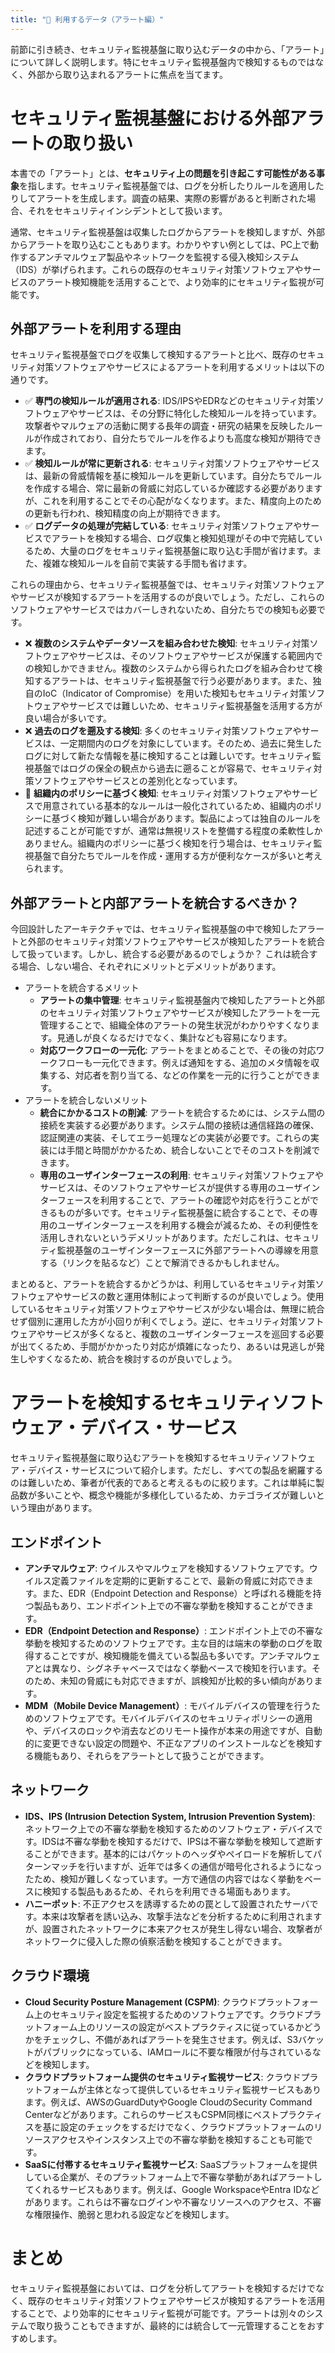 ```yaml
---
title: "📐 利用するデータ（アラート編）"
---
```


前節に引き続き、セキュリティ監視基盤に取り込むデータの中から、「アラート」について詳しく説明します。特にセキュリティ監視基盤内で検知するものではなく、外部から取り込まれるアラートに焦点を当てます。

# セキュリティ監視基盤における外部アラートの取り扱い

本書での「アラート」とは、**セキュリティ上の問題を引き起こす可能性がある事象**を指します。セキュリティ監視基盤では、ログを分析したりルールを適用したりしてアラートを生成します。調査の結果、実際の影響があると判断された場合、それをセキュリティインシデントとして扱います。

通常、セキュリティ監視基盤は収集したログからアラートを検知しますが、外部からアラートを取り込むこともあります。わかりやすい例としては、PC上で動作するアンチマルウェア製品やネットワークを監視する侵入検知システム（IDS）が挙げられます。これらの既存のセキュリティ対策ソフトウェアやサービスのアラート検知機能を活用することで、より効率的にセキュリティ監視が可能です。

## 外部アラートを利用する理由

セキュリティ監視基盤でログを収集して検知するアラートと比べ、既存のセキュリティ対策ソフトウェアやサービスによるアラートを利用するメリットは以下の通りです。

- ✅️ **専門の検知ルールが適用される**: IDS/IPSやEDRなどのセキュリティ対策ソフトウェアやサービスは、その分野に特化した検知ルールを持っています。攻撃者やマルウェアの活動に関する長年の調査・研究の結果を反映したルールが作成されており、自分たちでルールを作るよりも高度な検知が期待できます。
- ✅️ **検知ルールが常に更新される**: セキュリティ対策ソフトウェアやサービスは、最新の脅威情報を基に検知ルールを更新しています。自分たちでルールを作成する場合、常に最新の脅威に対応しているか確認する必要がありますが、これを利用することでその心配がなくなります。また、精度向上のための更新も行われ、検知精度の向上が期待できます。
- ✅️ **ログデータの処理が完結している**: セキュリティ対策ソフトウェアやサービスでアラートを検知する場合、ログ収集と検知処理がその中で完結しているため、大量のログをセキュリティ監視基盤に取り込む手間が省けます。また、複雑な検知ルールを自前で実装する手間も省けます。

これらの理由から、セキュリティ監視基盤では、セキュリティ対策ソフトウェアやサービスが検知するアラートを活用するのが良いでしょう。ただし、これらのソフトウェアやサービスではカバーしきれないため、自分たちでの検知も必要です。

- ❌️ **複数のシステムやデータソースを組み合わせた検知**: セキュリティ対策ソフトウェアやサービスは、そのソフトウェアやサービスが保護する範囲内での検知しかできません。複数のシステムから得られたログを組み合わせて検知するアラートは、セキュリティ監視基盤で行う必要があります。また、独自のIoC（Indicator of Compromise）を用いた検知もセキュリティ対策ソフトウェアやサービスでは難しいため、セキュリティ監視基盤を活用する方が良い場合が多いです。
- ❌️ **過去のログを遡及する検知**: 多くのセキュリティ対策ソフトウェアやサービスは、一定期間内のログを対象にしています。そのため、過去に発生したログに対して新たな情報を基に検知することは難しいです。セキュリティ監視基盤ではログの保全の観点から過去に遡ることが容易で、セキュリティ対策ソフトウェアやサービスとの差別化となっています。
- 🤔 **組織内のポリシーに基づく検知**: セキュリティ対策ソフトウェアやサービスで用意されている基本的なルールは一般化されているため、組織内のポリシーに基づく検知が難しい場合があります。製品によっては独自のルールを記述することが可能ですが、通常は無視リストを整備する程度の柔軟性しかありません。組織内のポリシーに基づく検知を行う場合は、セキュリティ監視基盤で自分たちでルールを作成・運用する方が便利なケースが多いと考えられます。

## 外部アラートと内部アラートを統合するべきか？

今回設計したアーキテクチャでは、セキュリティ監視基盤の中で検知したアラートと外部のセキュリティ対策ソフトウェアやサービスが検知したアラートを統合して扱っています。しかし、統合する必要があるのでしょうか？ これは統合する場合、しない場合、それぞれにメリットとデメリットがあります。

- アラートを統合するメリット
  - **アラートの集中管理**: セキュリティ監視基盤内で検知したアラートと外部のセキュリティ対策ソフトウェアやサービスが検知したアラートを一元管理することで、組織全体のアラートの発生状況がわかりやすくなります。見通しが良くなるだけでなく、集計なども容易になります。
  - **対応ワークフローの一元化**: アラートをまとめることで、その後の対応ワークフローも一元化できます。例えば通知をする、追加のメタ情報を収集する、対応者を割り当てる、などの作業を一元的に行うことができます。
- アラートを統合しないメリット
  - **統合にかかるコストの削減**: アラートを統合するためには、システム間の接続を実装する必要があります。システム間の接続は通信経路の確保、認証関連の実装、そしてエラー処理などの実装が必要です。これらの実装には手間と時間がかかるため、統合しないことでそのコストを削減できます。
  - **専用のユーザインターフェースの利用**: セキュリティ対策ソフトウェアやサービスは、そのソフトウェアやサービスが提供する専用のユーザインターフェースを利用することで、アラートの確認や対応を行うことができるものが多いです。セキュリティ監視基盤に統合することで、その専用のユーザインターフェースを利用する機会が減るため、その利便性を活用しきれないというデメリットがあります。ただしこれは、セキュリティ監視基盤のユーザインターフェースに外部アラートへの導線を用意する（リンクを貼るなど）ことで解消できるかもしれません。

まとめると、アラートを統合するかどうかは、利用しているセキュリティ対策ソフトウェアやサービスの数と運用体制によって判断するのが良いでしょう。使用しているセキュリティ対策ソフトウェアやサービスが少ない場合は、無理に統合せず個別に運用した方が小回りが利くでしょう。逆に、セキュリティ対策ソフトウェアやサービスが多くなると、複数のユーザインターフェースを巡回する必要が出てくるため、手間がかかったり対応が煩雑になったり、あるいは見逃しが発生しやすくなるため、統合を検討するのが良いでしょう。

# アラートを検知するセキュリティソフトウェア・デバイス・サービス

セキュリティ監視基盤に取り込むアラートを検知するセキュリティソフトウェア・デバイス・サービスについて紹介します。ただし、すべての製品を網羅するのは難しいため、筆者が代表的であると考えるものに絞ります。これは単純に製品数が多いことや、概念や機能が多様化しているため、カテゴライズが難しいという理由があります。

## エンドポイント

- **アンチマルウェア**: ウイルスやマルウェアを検知するソフトウェアです。ウイルス定義ファイルを定期的に更新することで、最新の脅威に対応できます。また、EDR（Endpoint Detection and Response）と呼ばれる機能を持つ製品もあり、エンドポイント上での不審な挙動を検知することができます。
- **EDR（Endpoint Detection and Response）**: エンドポイント上での不審な挙動を検知するためのソフトウェアです。主な目的は端末の挙動のログを取得することですが、検知機能を備えている製品も多いです。アンチマルウェアとは異なり、シグネチャベースではなく挙動ベースで検知を行います。そのため、未知の脅威にも対応できますが、誤検知が比較的多い傾向があります。
- **MDM（Mobile Device Management）**: モバイルデバイスの管理を行うためのソフトウェアです。モバイルデバイスのセキュリティポリシーの適用や、デバイスのロックや消去などのリモート操作が本来の用途ですが、自動的に変更できない設定の問題や、不正なアプリのインストールなどを検知する機能もあり、それらをアラートとして扱うことができます。

## ネットワーク

- **IDS、IPS (Intrusion Detection System, Intrusion Prevention System)**: ネットワーク上での不審な挙動を検知するためのソフトウェア・デバイスです。IDSは不審な挙動を検知するだけで、IPSは不審な挙動を検知して遮断することができます。基本的にはパケットのヘッダやペイロードを解析してパターンマッチを行いますが、近年では多くの通信が暗号化されるようになったため、検知が難しくなっています。一方で通信の内容ではなく挙動をベースに検知する製品もあるため、それらを利用できる場面もあります。
- **ハニーポット**: 不正アクセスを誘導するための罠として設置されたサーバです。本来は攻撃者を誘い込み、攻撃手法などを分析するために利用されますが、設置されたネットワークに本来アクセスが発生し得ない場合、攻撃者がネットワークに侵入した際の偵察活動を検知することができます。

## クラウド環境

- **Cloud Security Posture Management (CSPM)**: クラウドプラットフォーム上のセキュリティ設定を監視するためのソフトウェアです。クラウドプラットフォーム上のリソースの設定がベストプラクティスに従っているかどうかをチェックし、不備があればアラートを発生させます。例えば、S3バケットがパブリックになっている、IAMロールに不要な権限が付与されているなどを検知します。
- **クラウドプラットフォーム提供のセキュリティ監視サービス**: クラウドプラットフォームが主体となって提供しているセキュリティ監視サービスもあります。例えば、AWSのGuardDutyやGoogle CloudのSecurity Command Centerなどがあります。これらのサービスもCSPM同様にベストプラクティスを基に設定のチェックをするだけでなく、クラウドプラットフォームのリソースアクセスやインスタンス上での不審な挙動を検知することも可能です。
- **SaaSに付帯するセキュリティ監視サービス**: SaaSプラットフォームを提供している企業が、そのプラットフォーム上で不審な挙動があればアラートしてくれるサービスもあります。例えば、Google WorkspaceやEntra IDなどがあります。これらは不審なログインや不審なリソースへのアクセス、不審な権限操作、脆弱と思われる設定などを検知します。

# まとめ

セキュリティ監視基盤においては、ログを分析してアラートを検知するだけでなく、既存のセキュリティ対策ソフトウェアやサービスが検知するアラートを活用することで、より効率的にセキュリティ監視が可能です。アラートは別々のシステムで取り扱うこともできますが、最終的には統合して一元管理することをおすすめします。